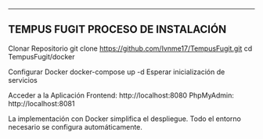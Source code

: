 -----------------------------------
TEMPUS FUGIT PROCESO DE INSTALACIÓN
-----------------------------------

Clonar Repositorio
git clone https://github.com/Ivnme17/TempusFugit.git
cd TempusFugit/docker

Configurar Docker
docker-compose up -d
Esperar inicialización de servicios

Acceder a la Aplicación
Frontend: http://localhost:8080
PhpMyAdmin: http://localhost:8081


La implementación con Docker simplifica el despliegue. Todo el entorno necesario se configura automáticamente.
